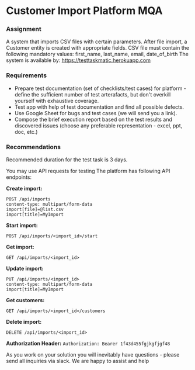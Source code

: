 # Customer Import Platform MQA

### Assignment
A system that imports CSV files with certain parameters. After file import, a Customer entity is created with appropriate fields.
CSV file must contain the following mandatory values: first_name, last_name, email, date_of_birth
The system is available by: https://testtaskmatic.herokuapp.com

### Requirements
* Prepare test documentation (set of checklists/test cases) for platform - define the sufficient number of test arterafacts, but don't overkill yourself with exhaustive coverage.   
* Test app with help of test documentation and find all possible defects. 
* Use Google Sheet for bugs and test cases (we will send you a link).
* Compose the brief execution report based on the test results and discovered issues (choose any preferable representation - excel, ppt, doc, etc.)

### Recommendations
Recommended duration for the test task is 3 days.

You may use API requests for testing The platform has following API endpoints:

**Create import:**
```
POST /api/imports 
content-type: multipart/form-data 
import[file]=@list.csv 
import[title]=MyImport
```

**Start import:**
```
POST /api/imports/<import_id>/start
```

**Get import:**
```
GET /api/imports/<import_id>
```

**Update import:**
```
PUT /api/imports/<import_id>
content-type: multipart/form-data
import[title]=MyImport
```

**Get customers:**
```
GET /api/imports/<import_id>/customers
```

**Delete import:**
```
DELETE /api/imports/<import_id>
```

**Authorization Header:**
`Authorization: Bearer 1f43d455fgjkgfjgf48`

As you work on your solution you will inevitably have questions - please send all inquiries via slack. We are happy to assist and help
